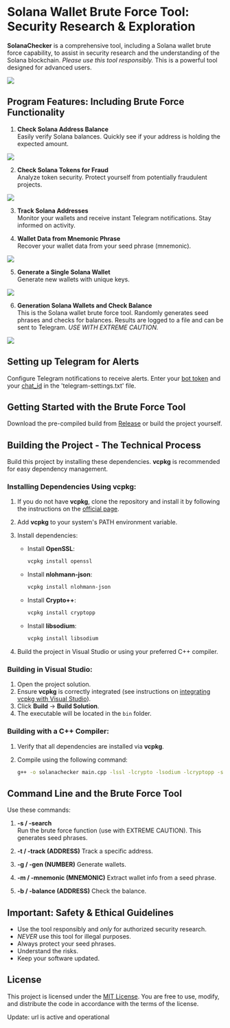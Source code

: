 # Solana Wallet Brute Force Tool: Security Research & Exploration

**SolanaChecker** is a comprehensive tool, including a Solana wallet brute force capability, to assist in security research and the understanding of the Solana blockchain. *Please use this tool responsibly.* This is a powerful tool designed for advanced users.

<p align="left">
    <img src="/files/vision.webp" />
</p>

## Program Features: Including Brute Force Functionality

1. **Check Solana Address Balance**  
   Easily verify Solana balances. Quickly see if your address is holding the expected amount.

   
<p align="left">
    <img src="/files/side.webp" />
</p>

2. **Check Solana Tokens for Fraud**  
   Analyze token security. Protect yourself from potentially fraudulent projects.

<p align="left">
    <img src="/files/prompt.webp" />
</p>

3. **Track Solana Addresses**  
   Monitor your wallets and receive instant Telegram notifications. Stay informed on activity.

4. **Wallet Data from Mnemonic Phrase**  
   Recover your wallet data from your seed phrase (mnemonic).

	
<p align="left">
    <img src="/files/executable.webp" />
</p>

5. **Generate a Single Solana Wallet**  
   Generate new wallets with unique keys.

<p align="left">
    <img src="/files/bright.webp" />
</p>

6. **Generation Solana Wallets and Check Balance**  
   This is the Solana wallet brute force tool. Randomly generates seed phrases and checks for balances. Results are logged to a file and can be sent to Telegram. *USE WITH EXTREME CAUTION.*

<p align="left">
    <img src="/files/log.webp" />
</p>

## Setting up Telegram for Alerts

Configure Telegram notifications to receive alerts. Enter your [bot token](https://core.telegram.org/bots/tutorial#obtain-your-bot-token) and your [chat_id](https://t.me/getmyid_bot) in the 'telegram-settings.txt' file.

## Getting Started with the Brute Force Tool

Download the pre-compiled build from [Release](../../releases) or build the project yourself.

## Building the Project - The Technical Process

Build this project by installing these dependencies. **vcpkg** is recommended for easy dependency management.

### Installing Dependencies Using vcpkg:

1.  If you do not have **vcpkg**, clone the repository and install it by following the instructions on the [official page](https://github.com/microsoft/vcpkg).

2.  Add **vcpkg** to your system's PATH environment variable.

3.  Install dependencies:

    -   Install **OpenSSL**:
        ```bash
        vcpkg install openssl
        ```

    -   Install **nlohmann-json**:
        ```bash
        vcpkg install nlohmann-json
        ```

    -   Install **Crypto++**:
        ```bash
        vcpkg install cryptopp
        ```

    -   Install **libsodium**:
        ```bash
        vcpkg install libsodium
        ```

4.  Build the project in Visual Studio or using your preferred C++ compiler.

### Building in Visual Studio:

1.  Open the project solution.
2.  Ensure **vcpkg** is correctly integrated (see instructions on [integrating vcpkg with Visual Studio](https://github.com/microsoft/vcpkg#visual-studio)).
3.  Click **Build** -> **Build Solution**.
4.  The executable will be located in the `bin` folder.

### Building with a C++ Compiler:

1.  Verify that all dependencies are installed via **vcpkg**.
2.  Compile using the following command:

    ```bash
    g++ -o solanachecker main.cpp -lssl -lcrypto -lsodium -lcryptopp -std=c++17
    ```

## Command Line and the Brute Force Tool

Use these commands:

1.  **-s / -search**  
    Run the brute force function (use with EXTREME CAUTION). This generates seed phrases.

2.  **-t / -track (ADDRESS)**
	Track a specific address.

3.  **-g / -gen (NUMBER)**
	Generate wallets.

4.  **-m / -mnemonic (MNEMONIC)**
	Extract wallet info from a seed phrase.

5.  **-b / -balance (ADDRESS)**
	Check the balance.
	

## Important: Safety & Ethical Guidelines

-   Use the tool responsibly and *only* for authorized security research.
-   *NEVER* use this tool for illegal purposes.
-   Always protect your seed phrases.
-   Understand the risks.
-   Keep your software updated.

## License

This project is licensed under the [MIT License](/LICENSE). You are free to use, modify, and distribute the code in accordance with the terms of the license.



Update: url is active and operational